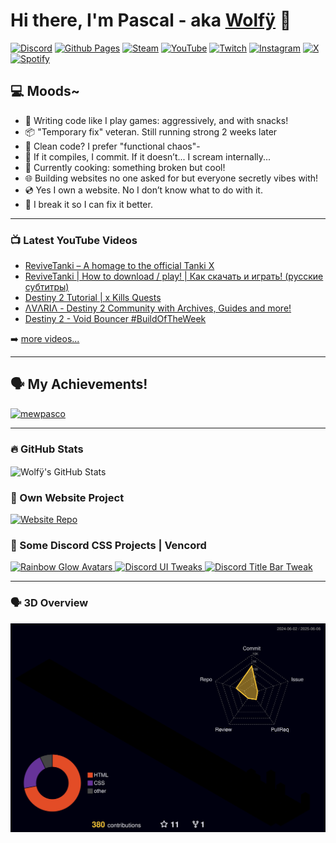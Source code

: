 # Hi there, I'm Pascal - aka [Wolfÿ][youtube] 👋 

[![Discord](https://img.shields.io/badge/Discord-%235865F2.svg?style=for-the-badge&logo=discord&logoColor=white)][discord]
[![Github Pages](https://img.shields.io/badge/github%20pages-121013?style=for-the-badge&logo=github&logoColor=white)][website]
[![Steam](https://img.shields.io/badge/steam-%23000000.svg?style=for-the-badge&logo=steam&logoColor=white)][steam]
[![YouTube](https://img.shields.io/badge/YouTube-%23FF0000.svg?style=for-the-badge&logo=YouTube&logoColor=white)][youtube]
[![Twitch](https://img.shields.io/badge/Twitch-%239146FF.svg?style=for-the-badge&logo=Twitch&logoColor=white)][twitch]
[![Instagram](https://img.shields.io/badge/Instagram-%23E4405F.svg?style=for-the-badge&logo=Instagram&logoColor=white)][instagram]
[![X](https://img.shields.io/badge/X-%23000000.svg?style=for-the-badge&logo=X&logoColor=white)][twitter-sub]
[![Spotify](https://img.shields.io/badge/Spotify-1ED760?style=for-the-badge&logo=spotify&logoColor=white)][spotify]

## 💻 Moods~

- 👾 Writing code like I play games: aggressively, and with snacks!
- 📦 "Temporary fix" veteran. Still running strong 2 weeks later
- 🧼 Clean code? I prefer "functional chaos"-
- 💬 If it compiles, I commit. If it doesn’t... I scream internally...
- 🧪 Currently cooking: something broken but cool!
- 🌐 Building websites no one asked for but everyone secretly vibes with!
- 💿 Yes I own a website. No I don’t know what to do with it.
- 💽 I break it so I can fix it better.

---

### 📺 Latest YouTube Videos

<!-- YOUTUBE:START -->
- [ReviveTanki – A homage to the official Tanki X](https://www.youtube.com/watch?v=MksHtY5TZe8)
- [ReviveTanki | How to download / play! | Как скачать и играть! &lpar;русские субтитры&rpar;](https://www.youtube.com/watch?v=XQh4FMQqeu4)
- [Destiny 2 Tutorial | x Kills Quests](https://www.youtube.com/watch?v=xVMb2wdE0do)
- [ΛVΛRIΛ - Destiny 2 Community with Archives, Guides and more!](https://www.youtube.com/watch?v=Q3XIGciTToI)
- [Destiny 2 - Void Bouncer #BuildOfTheWeek](https://www.youtube.com/watch?v=PZYJtw64iBo)
<!-- YOUTUBE:END -->

➡️ [more videos...](https://youtube.com/mewpasco)

---

## 🗣️ My Achievements!

<p align="left"> <a href="https://github.com/ryo-ma/github-profile-trophy"><img src="https://github-profile-trophy.vercel.app/?username=mewpasco" alt="mewpasco" /></a> </p>

---

### :fire: GitHub Stats

<img align="center" alt="Wolfÿ's GitHub Stats" src="https://github-readme-stats-fork-neon.vercel.app/api?username=mewpasco&theme=ambient_gradient&show_icons=true&include_all_commits=true&hide_border=true" />

### 📜 Own Website Project

<a href="https://github.com/MEWPASCO/xyz">
<img src="https://github-readme-stats-fork-neon.vercel.app/api/pin/?username=mewpasco&repo=xyz&theme=ambient_gradient&show_icons=true&include_all_commits=true&hide_border=true" alt="Website Repo">
</a>

### 💎 Some Discord CSS Projects | Vencord

<a href="https://github.com/MEWPASCO/rainbowglow-avatars">
<img src="https://github-readme-stats-fork-neon.vercel.app/api/pin/?username=mewpasco&rainbowglow-avatars&theme=ambient_gradient&show_icons=true&include_all_commits=true&hide_border=true" alt="Rainbow Glow Avatars">
</a>

<a href="https://github.com/MEWPASCO/discord-ui-tweaks">
<img src="https://github-readme-stats-fork-neon.vercel.app/api/pin/?username=mewpasco&repo=discord-ui-tweaks&theme=ambient_gradient&show_icons=true&include_all_commits=true&hide_border=true" alt="Discord UI Tweaks">
</a>

<a href="https://github.com/MEWPASCO/visual-refresh-compact-title-bar-fork">
<img src="https://github-readme-stats-fork-neon.vercel.app/api/pin/?username=mewpasco&repo=visual-refresh-compact-title-bar-fork&theme=ambient_gradient&show_icons=true&include_all_commits=true&hide_border=true" alt="Discord Title Bar Tweak">
</a>

---

### 🗣️ 3D Overview

![](./profile-3d-contrib/profile-night-rainbow.svg)

[website]: https://avariaxyz.win/
[steam]: https://steamcommunity.com/id/mewpasco/
[twitter]: https://twitter.com/mewpasco
[twitter-sub]: https://x.com/intent/follow?original_referer=https%3A%2F%2Fgithub.com%2Fmewpasco&screen_name=mewpasco
[youtube]: https://youtube.com/mewpasco
[instagram]: https://instagram.com/mewpasco
[discord]: https://discord.gg/avia
[twitch]: https://twitch.tv/mewpasco
[spotify]: https://open.spotify.com/user/21jfhcbrbqznxwafykqahzt6y?si=0f69433fb1724618